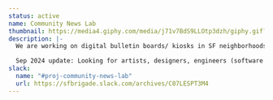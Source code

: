 ```yaml
---
status: active
name: Community News Lab
thumbnail: https://media4.giphy.com/media/j71v7BdS9LLOtp3dzh/giphy.gif?cid=7941fdc6brw5f6c1rvmujl2c4vizdlhfoj235kxdc0t1yhyw&ep=v1_gifs_search&rid=giphy.gif&ct=g
description: |-
  We are working on digital bulletin boards/ kiosks in SF neighborhoods to promote community news and information in public spaces. Check us out at [communitynewslab.org](http://communitynewslab.org) and follow us on Instagram [@communitynewslab](http://www.instagram.com/communitynewslab).

  Sep 2024 update: Looking for artists, designers, engineers (software and hardware), people who like to read local news, and anyone interested in neighborhoods.
slack:
  name: "#proj-community-news-lab"
  url: https://sfbrigade.slack.com/archives/C07LESPT3M4
---
```

